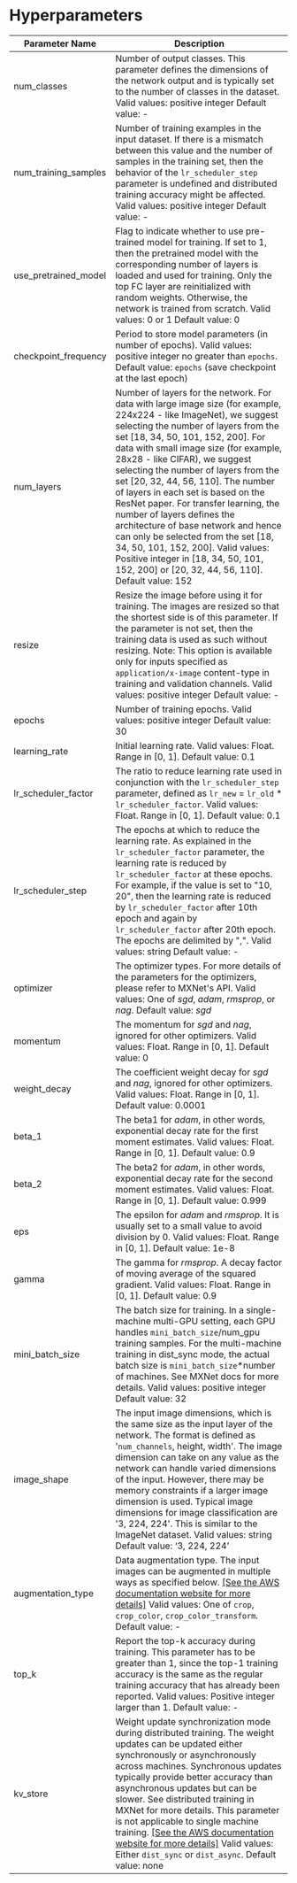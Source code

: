 # Hyperparameters<a name="IC-Hyperparameter"></a>


| Parameter Name | Description | 
| --- | --- | 
| num\_classes | Number of output classes\. This parameter defines the dimensions of the network output and is typically set to the number of classes in the dataset\. Valid values: positive integer Default value: \-  | 
| num\_training\_samples | Number of training examples in the input dataset\. If there is a mismatch between this value and the number of samples in the training set, then the behavior of the `lr_scheduler_step` parameter is undefined and distributed training accuracy might be affected\. Valid values: positive integer Default value: \-  | 
| use\_pretrained\_model | Flag to indicate whether to use pre\-trained model for training\. If set to 1, then the pretrained model with the corresponding number of layers is loaded and used for training\. Only the top FC layer are reinitialized with random weights\. Otherwise, the network is trained from scratch\. Valid values: 0 or 1 Default value: 0 | 
| checkpoint\_frequency | Period to store model parameters \(in number of epochs\)\. Valid values: positive integer no greater than `epochs`\. Default value: `epochs` \(save checkpoint at the last epoch\) | 
| num\_layers | Number of layers for the network\. For data with large image size \(for example, 224x224 \- like ImageNet\), we suggest selecting the number of layers from the set \[18, 34, 50, 101, 152, 200\]\. For data with small image size \(for example, 28x28 \- like CIFAR\), we suggest selecting the number of layers from the set \[20, 32, 44, 56, 110\]\. The number of layers in each set is based on the ResNet paper\. For transfer learning, the number of layers defines the architecture of base network and hence can only be selected from the set \[18, 34, 50, 101, 152, 200\]\. Valid values: Positive integer in \[18, 34, 50, 101, 152, 200\] or \[20, 32, 44, 56, 110\]\. Default value: 152 | 
| resize | Resize the image before using it for training\. The images are resized so that the shortest side is of this parameter\. If the parameter is not set, then the training data is used as such without resizing\. Note: This option is available only for inputs specified as `application/x-image` content\-type in training and validation channels\. Valid values: positive integer Default value: \-  | 
| epochs | Number of training epochs\. Valid values: positive integer Default value: 30 | 
| learning\_rate | Initial learning rate\. Valid values: Float\. Range in \[0, 1\]\. Default value: 0\.1 | 
| lr\_scheduler\_factor | The ratio to reduce learning rate used in conjunction with the `lr_scheduler_step` parameter, defined as `lr_new` = `lr_old` \* `lr_scheduler_factor`\. Valid values: Float\. Range in \[0, 1\]\. Default value: 0\.1 | 
| lr\_scheduler\_step | The epochs at which to reduce the learning rate\. As explained in the `lr_scheduler_factor` parameter, the learning rate is reduced by `lr_scheduler_factor` at these epochs\. For example, if the value is set to "10, 20", then the learning rate is reduced by `lr_scheduler_factor` after 10th epoch and again by `lr_scheduler_factor` after 20th epoch\. The epochs are delimited by ","\. Valid values: string Default value: \- | 
| optimizer | The optimizer types\. For more details of the parameters for the optimizers, please refer to MXNet's API\. Valid values: One of *sgd*, *adam*, *rmsprop*, or *nag*\. Default value: *sgd* | 
| momentum | The momentum for *sgd* and *nag*, ignored for other optimizers\. Valid values: Float\. Range in \[0, 1\]\. Default value: 0 | 
| weight\_decay | The coefficient weight decay for *sgd* and *nag*, ignored for other optimizers\. Valid values: Float\. Range in \[0, 1\]\. Default value: 0\.0001 | 
| beta\_1 | The beta1 for *adam*, in other words, exponential decay rate for the first moment estimates\. Valid values: Float\. Range in \[0, 1\]\. Default value: 0\.9 | 
| beta\_2 | The beta2 for *adam*, in other words, exponential decay rate for the second moment estimates\. Valid values: Float\. Range in \[0, 1\]\. Default value: 0\.999 | 
| eps | The epsilon for *adam* and *rmsprop*\. It is usually set to a small value to avoid division by 0\. Valid values: Float\. Range in \[0, 1\]\. Default value: 1e\-8 | 
| gamma | The gamma for *rmsprop*\. A decay factor of moving average of the squared gradient\. Valid values: Float\. Range in \[0, 1\]\. Default value: 0\.9 | 
| mini\_batch\_size | The batch size for training\. In a single\-machine multi\-GPU setting, each GPU handles `mini_batch_size`/num\_gpu training samples\. For the multi\-machine training in dist\_sync mode, the actual batch size is `mini_batch_size`\*number of machines\. See MXNet docs for more details\. Valid values: positive integer Default value: 32 | 
| image\_shape | The input image dimensions, which is the same size as the input layer of the network\. The format is defined as '`num_channels`, height, width'\. The image dimension can take on any value as the network can handle varied dimensions of the input\. However, there may be memory constraints if a larger image dimension is used\. Typical image dimensions for image classification are '3, 224, 224'\. This is similar to the ImageNet dataset\. Valid values: string Default value: ‘3, 224, 224’ | 
| augmentation\_type |  Data augmentation type\. The input images can be augmented in multiple ways as specified below\. [\[See the AWS documentation website for more details\]](http://docs.aws.amazon.com/sagemaker/latest/dg/IC-Hyperparameter.html) Valid values: One of `crop`, `crop_color`, `crop_color_transform`\. Default value: \-  | 
| top\_k | Report the top\-k accuracy during training\. This parameter has to be greater than 1, since the top\-1 training accuracy is the same as the regular training accuracy that has already been reported\. Valid values: Positive integer larger than 1\. Default value: \- | 
| kv\_store |  Weight update synchronization mode during distributed training\. The weight updates can be updated either synchronously or asynchronously across machines\. Synchronous updates typically provide better accuracy than asynchronous updates but can be slower\. See distributed training in MXNet for more details\. This parameter is not applicable to single machine training\. [\[See the AWS documentation website for more details\]](http://docs.aws.amazon.com/sagemaker/latest/dg/IC-Hyperparameter.html) Valid values: Either `dist_sync` or `dist_async`\. Default value: none  | 